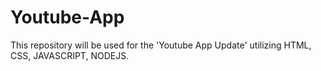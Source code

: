 # Youtube-App
This repository will be used for the 'Youtube App Update' utilizing HTML, CSS, JAVASCRIPT, NODEJS.
